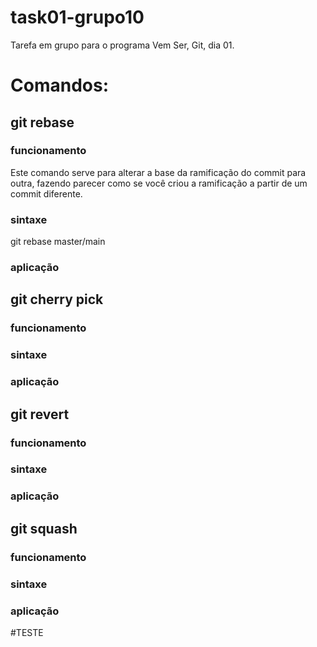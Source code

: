 # task01-grupo10
Tarefa em grupo para o programa Vem Ser, Git, dia 01.

# Comandos:

## git rebase
### funcionamento
Este comando serve para alterar a base da ramificação do commit para outra, fazendo parecer como se você criou a ramificação a partir de um commit diferente.
### sintaxe
git rebase master/main
### aplicação


## git cherry pick
### funcionamento
### sintaxe
### aplicação

## git revert
### funcionamento
### sintaxe
### aplicação

## git squash
### funcionamento
### sintaxe
### aplicação


#TESTE